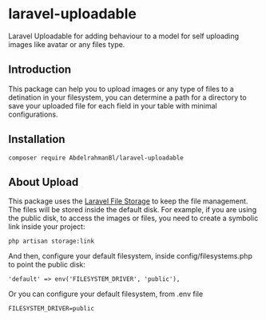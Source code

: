 # laravel-uploadable
Laravel Uploadable for adding behaviour to a model for self uploading images like avatar or any files type.

## Introduction
This package can help you to upload images or any type of files to a detination in your filesystem, you can determine a path for a directory to save your uploaded file for each field in your table with minimal configurations.

## Installation
```
composer require AbdelrahmanBl/laravel-uploadable
```
## About Upload
This package uses the [Laravel File Storage](https://laravel.com/docs/9.x/filesystem) to keep the file management. The files will be stored inside the default disk. For example, if you are using the public disk, to access the images or files, you need to create a symbolic link inside your project:
```
php artisan storage:link
```
And then, configure your default filesystem, inside config/filesystems.php to point the public disk:
```
'default' => env('FILESYSTEM_DRIVER', 'public'),
```
Or you can configure your default filesystem, from .env file 
```
FILESYSTEM_DRIVER=public
```
